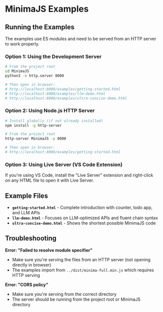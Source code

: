 # MinimaJS Examples

## Running the Examples

The examples use ES modules and need to be served from an HTTP server to work properly.

### Option 1: Using the Development Server

```bash
# From the project root
cd MinimaJS
python3 -m http.server 8000

# Then open in browser:
# http://localhost:8000/examples/getting-started.html
# http://localhost:8000/examples/llm-demo.html
# http://localhost:8000/examples/ultra-concise-demo.html
```

### Option 2: Using Node.js HTTP Server

```bash
# Install globally (if not already installed)
npm install -g http-server

# From the project root
http-server MinimaJS -p 8000

# Then open in browser:
# http://localhost:8000/examples/getting-started.html
```

### Option 3: Using Live Server (VS Code Extension)

If you're using VS Code, install the "Live Server" extension and right-click on any HTML file to open it with Live Server.

## Example Files

- **`getting-started.html`** - Complete introduction with counter, todo app, and LLM APIs
- **`llm-demo.html`** - Focuses on LLM-optimized APIs and fluent chain syntax
- **`ultra-concise-demo.html`** - Shows the shortest possible MinimaJS code

## Troubleshooting

**Error: "Failed to resolve module specifier"**
- Make sure you're serving the files from an HTTP server (not opening directly in browser)
- The examples import from `../dist/minima-full.min.js` which requires HTTP serving

**Error: "CORS policy"**
- Make sure you're serving from the correct directory
- The server should be running from the project root or MinimaJS directory
